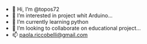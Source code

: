 - 👋 Hi, I’m @topos72
- 👀 I’m interested in project whit Arduino...
- 🌱 I’m currently learning python
- 💞️ I’m looking to collaborate on educational project...
- 📫 paola.riccobelli@gmail.com

<!---
topos72/topos72 is a ✨ special ✨ repository because its `README.md` (this file) appears on your GitHub profile.
You can click the Preview link to take a look at your changes.
--->
